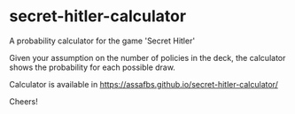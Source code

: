 # secret-hitler-calculator
A probability calculator for the game 'Secret Hitler'

Given your assumption on the number of policies in the deck,
the calculator shows the probability for each possible draw.

Calculator is available in https://assafbs.github.io/secret-hitler-calculator/

Cheers!
